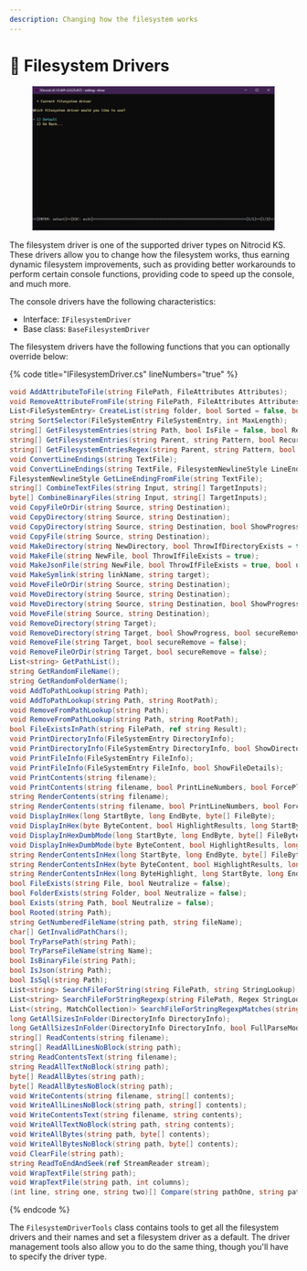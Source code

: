 ```yaml
---
description: Changing how the filesystem works
---
```


# 🔌 Filesystem Drivers

<figure><img src="../../../../.gitbook/assets/123-inner.png" alt=""><figcaption></figcaption></figure>

The filesystem driver is one of the supported driver types on Nitrocid KS. These drivers allow you to change how the filesystem works, thus earning dynamic filesystem improvements, such as providing better workarounds to perform certain console functions, providing code to speed up the console, and much more.

The console drivers have the following characteristics:

* Interface: `IFilesystemDriver`
* Base class: `BaseFilesystemDriver`

The filesystem drivers have the following functions that you can optionally override below:

{% code title="IFilesystemDriver.cs" lineNumbers="true" %}
```csharp
void AddAttributeToFile(string FilePath, FileAttributes Attributes);
void RemoveAttributeFromFile(string FilePath, FileAttributes Attributes);
List<FileSystemEntry> CreateList(string folder, bool Sorted = false, bool Recursive = false);
string SortSelector(FileSystemEntry FileSystemEntry, int MaxLength);
string[] GetFilesystemEntries(string Path, bool IsFile = false, bool Recursive = false);
string[] GetFilesystemEntries(string Parent, string Pattern, bool Recursive = false);
string[] GetFilesystemEntriesRegex(string Parent, string Pattern, bool Recursive = false);
void ConvertLineEndings(string TextFile);
void ConvertLineEndings(string TextFile, FilesystemNewlineStyle LineEndingStyle);
FilesystemNewlineStyle GetLineEndingFromFile(string TextFile);
string[] CombineTextFiles(string Input, string[] TargetInputs);
byte[] CombineBinaryFiles(string Input, string[] TargetInputs);
void CopyFileOrDir(string Source, string Destination);
void CopyDirectory(string Source, string Destination);
void CopyDirectory(string Source, string Destination, bool ShowProgress);
void CopyFile(string Source, string Destination);
void MakeDirectory(string NewDirectory, bool ThrowIfDirectoryExists = true);
void MakeFile(string NewFile, bool ThrowIfFileExists = true);
void MakeJsonFile(string NewFile, bool ThrowIfFileExists = true, bool useArray = false);
void MakeSymlink(string linkName, string target);
void MoveFileOrDir(string Source, string Destination);
void MoveDirectory(string Source, string Destination);
void MoveDirectory(string Source, string Destination, bool ShowProgress);
void MoveFile(string Source, string Destination);
void RemoveDirectory(string Target);
void RemoveDirectory(string Target, bool ShowProgress, bool secureRemove = false);
void RemoveFile(string Target, bool secureRemove = false);
void RemoveFileOrDir(string Target, bool secureRemove = false);
List<string> GetPathList();
string GetRandomFileName();
string GetRandomFolderName();
void AddToPathLookup(string Path);
void AddToPathLookup(string Path, string RootPath);
void RemoveFromPathLookup(string Path);
void RemoveFromPathLookup(string Path, string RootPath);
bool FileExistsInPath(string FilePath, ref string Result);
void PrintDirectoryInfo(FileSystemEntry DirectoryInfo);
void PrintDirectoryInfo(FileSystemEntry DirectoryInfo, bool ShowDirectoryDetails);
void PrintFileInfo(FileSystemEntry FileInfo);
void PrintFileInfo(FileSystemEntry FileInfo, bool ShowFileDetails);
void PrintContents(string filename);
void PrintContents(string filename, bool PrintLineNumbers, bool ForcePlain = false);
string RenderContents(string filename);
string RenderContents(string filename, bool PrintLineNumbers, bool ForcePlain = false);
void DisplayInHex(long StartByte, long EndByte, byte[] FileByte);
void DisplayInHex(byte ByteContent, bool HighlightResults, long StartByte, long EndByte, byte[] FileByte);
void DisplayInHexDumbMode(long StartByte, long EndByte, byte[] FileByte);
void DisplayInHexDumbMode(byte ByteContent, bool HighlightResults, long StartByte, long EndByte, byte[] FileByte);
string RenderContentsInHex(long StartByte, long EndByte, byte[] FileByte);
string RenderContentsInHex(byte ByteContent, bool HighlightResults, long StartByte, long EndByte, byte[] FileByte);
string RenderContentsInHex(long ByteHighlight, long StartByte, long EndByte, byte[] FileByte);
bool FileExists(string File, bool Neutralize = false);
bool FolderExists(string Folder, bool Neutralize = false);
bool Exists(string Path, bool Neutralize = false);
bool Rooted(string Path);
string GetNumberedFileName(string path, string fileName);
char[] GetInvalidPathChars();
bool TryParsePath(string Path);
bool TryParseFileName(string Name);
bool IsBinaryFile(string Path);
bool IsJson(string Path);
bool IsSql(string Path);
List<string> SearchFileForString(string FilePath, string StringLookup);
List<string> SearchFileForStringRegexp(string FilePath, Regex StringLookup);
List<(string, MatchCollection)> SearchFileForStringRegexpMatches(string FilePath, Regex StringLookup);
long GetAllSizesInFolder(DirectoryInfo DirectoryInfo);
long GetAllSizesInFolder(DirectoryInfo DirectoryInfo, bool FullParseMode);
string[] ReadContents(string filename);
string[] ReadAllLinesNoBlock(string path);
string ReadContentsText(string filename);
string ReadAllTextNoBlock(string path);
byte[] ReadAllBytes(string path);
byte[] ReadAllBytesNoBlock(string path);
void WriteContents(string filename, string[] contents);
void WriteAllLinesNoBlock(string path, string[] contents);
void WriteContentsText(string filename, string contents);
void WriteAllTextNoBlock(string path, string contents);
void WriteAllBytes(string path, byte[] contents);
void WriteAllBytesNoBlock(string path, byte[] contents);
void ClearFile(string path);
string ReadToEndAndSeek(ref StreamReader stream);
void WrapTextFile(string path);
void WrapTextFile(string path, int columns);
(int line, string one, string two)[] Compare(string pathOne, string pathTwo);
```
{% endcode %}

The `FilesystemDriverTools` class contains tools to get all the filesystem drivers and their names and set a filesystem driver as a default. The driver management tools also allow you to do the same thing, though you'll have to specify the driver type.
